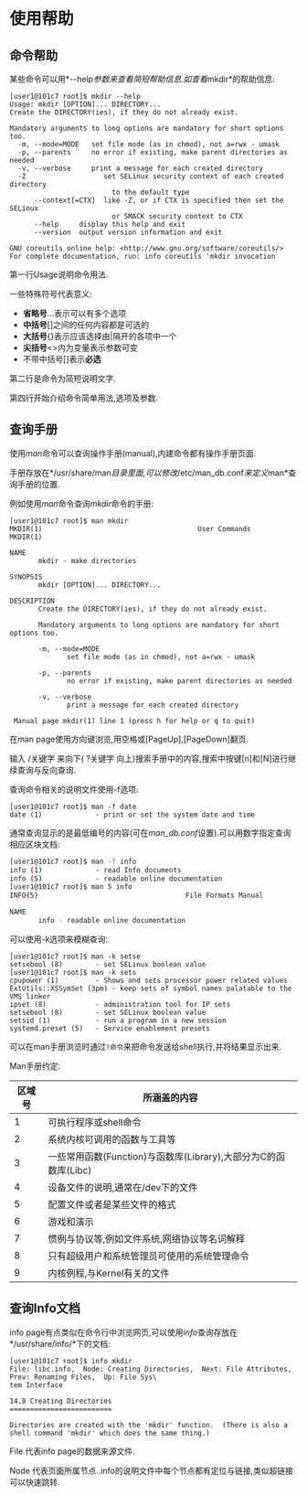 # 使用帮助

## 命令帮助

某些命令可以用*--help*参数来查看简短帮助信息.如查看*mkdir*的帮助信息:

```shell
[user1@101c7 root]$ mkdir --help
Usage: mkdir [OPTION]... DIRECTORY...
Create the DIRECTORY(ies), if they do not already exist.

Mandatory arguments to long options are mandatory for short options too.
  -m, --mode=MODE   set file mode (as in chmod), not a=rwx - umask
  -p, --parents     no error if existing, make parent directories as needed
  -v, --verbose     print a message for each created directory
  -Z                   set SELinux security context of each created directory
                         to the default type
      --context[=CTX]  like -Z, or if CTX is specified then set the SELinux
                         or SMACK security context to CTX
      --help     display this help and exit
      --version  output version information and exit

GNU coreutils online help: <http://www.gnu.org/software/coreutils/>
For complete documentation, run: info coreutils 'mkdir invocation
```

第一行Usage说明命令用法.

一些特殊符号代表意义:

- **省略号**...表示可以有多个选项
- **中括号**[]之间的任何内容都是可选的
- **大括号**{}表示应该选择由|隔开的各项中一个
- **尖括号**<>内为变量表示参数可变
- 不带中括号[]表示**必选**

第二行是命令为简短说明文字.

第四行开始介绍命令简单用法,选项及参数.



## 查询手册

使用*man*命令可以查询操作手册(manual),内建命令都有操作手册页面.

手册存放在*/usr/share/man*目录里面,可以修改*/etc/man_db.conf*来定义*man*查询手册的位置.

例如使用*man*命令查询*mkdir*命令的手册:

```shell
[user1@101c7 root]$ man mkdir
MKDIR(1)                                      User Commands                                     MKDIR(1)

NAME
       mkdir - make directories

SYNOPSIS
       mkdir [OPTION]... DIRECTORY...

DESCRIPTION
       Create the DIRECTORY(ies), if they do not already exist.

       Mandatory arguments to long options are mandatory for short options too.

       -m, --mode=MODE
              set file mode (as in chmod), not a=rwx - umask

       -p, --parents
              no error if existing, make parent directories as needed

       -v, --verbose
              print a message for each created directory

 Manual page mkdir(1) line 1 (press h for help or q to quit)
```

在man page使用方向键浏览,用空格或[PageUp],[PageDown]翻页.

输入 /关键字 来向下( ?关键字 向上)搜索手册中的内容,搜索中按键[n]和[N]进行继续查询与反向查询.

查询命令相关的说明文件使用-f选项:

```shell
[user1@101c7 root]$ man -f date
date (1)             - print or set the system date and time
```

通常查询显示的是最低编号的内容(可在*man_db.conf*设置).可以用数字指定查询相应区块文档:

```sh
[user1@101c7 root]$ man -f info
info (1)             - read Info documents
info (5)             - readable online documentation
[user1@101c7 root]$ man 5 info
INFO(5)                                    File Formats Manual                                   INFO(5)

NAME
       info - readable online documentation
```

可以使用-k选项来模糊查询:

```shell
[user1@101c7 root]$ man -k setse
setsebool (8)        - set SELinux boolean value
[user1@101c7 root]$ man -k sets
cpupower (1)         - Shows and sets processor power related values
ExtUtils::XSSymSet (3pm) - keep sets of symbol names palatable to the VMS linker
ipset (8)            - administration tool for IP sets
setsebool (8)        - set SELinux boolean value
setsid (1)           - run a program in a new session
systemd.preset (5)   - Service enablement presets
```

可以在man手册浏览时通过`!命令`来把命令发送给shell执行,并将结果显示出来.

Man手册约定:

| **区域号** | **所涵盖的内容**                                             |
| ---------- | ------------------------------------------------------------ |
| 1          | 可执行程序或shell命令                                        |
| 2          | 系统内核可调用的函数与工具等                                 |
| 3          | 一些常用函数(Function)与函数库(Library),大部分为C的函数库(Libc) |
| 4          | 设备文件的说明,通常在/dev下的文件                            |
| 5          | 配置文件或者是某些文件的格式                                 |
| 6          | 游戏和演示                                                   |
| 7          | 惯例与协议等,例如文件系统,网络协议等名词解释                 |
| 8          | 只有超级用户和系统管理员可使用的系统管理命令                 |
| 9          | 内核例程,与Kernel有关的文件                                  |



## 查询Info文档

info page有点类似在命令行中浏览网页,可以使用*info*查询存放在*/usr/share/info/*下的文档:

 ```shell
 [user1@101c7 root]$ info mkdir
 File: libc.info,  Node: Creating Directories,  Next: File Attributes,  Prev: Renaming Files,  Up: File Sys\
 tem Interface
 
 14.8 Creating Directories
 =========================
 
 Directories are created with the 'mkdir' function.  (There is also a
 shell command 'mkdir' which does the same thing.)
 ```

File 代表info page的数据来源文件.

Node 代表页面所属节点..info的说明文件中每个节点都有定位与链接,类似超链接可以快速跳转.